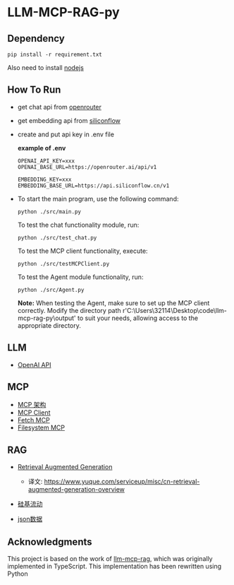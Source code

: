 # LLM-MCP-RAG-py

## Dependency
```
pip install -r requirement.txt
```
Also need to install [nodejs](https://nodejs.org/zh-cn)

## How To Run
- get chat api from [openrouter](https://openrouter.ai/)
- get embedding api from [siliconflow](https://cloud.siliconflow.cn/models)
- create and put api key in .env file

    **example of .env**
    ```
    OPENAI_API_KEY=xxx
    OPENAI_BASE_URL=https://openrouter.ai/api/v1

    EMBEDDING_KEY=xxx
    EMBEDDING_BASE_URL=https://api.siliconflow.cn/v1
    ```
- To start the main program, use the following command:
    ```
    python ./src/main.py
    ```
    To test the chat functionality module, run:
    ```
    python ./src/test_chat.py
    ```
    To test the MCP client functionality, execute:
    ```
    python ./src/testMCPClient.py
    ```
    To test the Agent module functionality, run:
    ```
    python ./src/Agent.py
    ```
    **Note:** When testing the Agent, make sure to set up the MCP client correctly. Modify the directory path r'C:\Users\32114\Desktop\code\llm-mcp-rag-py\output' to suit your needs, allowing access to the appropriate directory.
## LLM
- [OpenAI API](https://platform.openai.com/docs/api-reference/chat)

## MCP

- [MCP 架构](https://modelcontextprotocol.io/docs/concepts/architecture)
- [MCP Client](https://modelcontextprotocol.io/quickstart/client)
- [Fetch MCP](https://github.com/modelcontextprotocol/servers/tree/main/src/fetch)
- [Filesystem MCP](https://github.com/modelcontextprotocol/servers/tree/main/src/filesystem)

## RAG

- [Retrieval Augmented Generation](https://scriv.ai/guides/retrieval-augmented-generation-overview/)
    - 译文: https://www.yuque.com/serviceup/misc/cn-retrieval-augmented-generation-overview
- [硅基流动](https://cloud.siliconflow.cn/models)

- [json数据](https://jsonplaceholder.typicode.com/)

## Acknowledgments
This project is based on the work of [llm-mcp-rag](https://github.com/KelvinQiu802/llm-mcp-rag), which was originally implemented in TypeScript. This implementation has been rewritten using Python